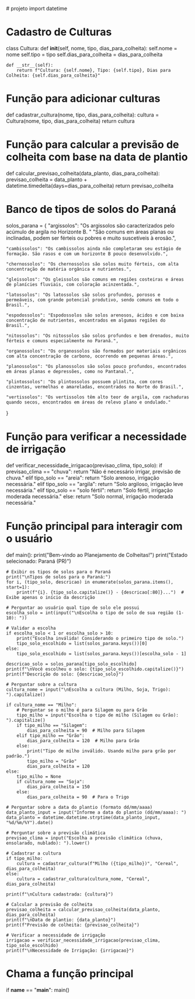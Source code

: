 #   p r o j e t o 
import datetime

# Cadastro de Culturas
class Cultura:
    def __init__(self, nome, tipo, dias_para_colheita):
        self.nome = nome
        self.tipo = tipo
        self.dias_para_colheita = dias_para_colheita

    def __str__(self):
        return f"Cultura: {self.nome}, Tipo: {self.tipo}, Dias para Colheita: {self.dias_para_colheita}"

# Função para adicionar culturas
def cadastrar_cultura(nome, tipo, dias_para_colheita):
    cultura = Cultura(nome, tipo, dias_para_colheita)
    return cultura

# Função para calcular a previsão de colheita com base na data de plantio
def calcular_previsao_colheita(data_planto, dias_para_colheita):
    previsao_colheita = data_planto + datetime.timedelta(days=dias_para_colheita)
    return previsao_colheita

# Banco de tipos de solos do Paraná
solos_parana = {
    "argissolos": "Os argissolos são caracterizados pelo acúmulo de argila no Horizonte B. "
                  "São comuns em áreas planas ou inclinadas, podem ser férteis ou pobres e muito suscetíveis à erosão.",
    
    "cambissolos": "Os cambissolos ainda não completaram seu estágio de formação. São rasos e com um horizonte B pouco desenvolvido.",
    
    "chernossolos": "Os chernossolos são solos muito férteis, com alta concentração de matéria orgânica e nutrientes.",
    
    "gleissolos": "Os gleissolos são comuns em regiões costeiras e áreas de planícies fluviais, com coloração acinzentada.",
    
    "latossolos": "Os latossolos são solos profundos, porosos e permeáveis, com grande potencial produtivo, sendo comuns em todo o Brasil.",
    
    "espodossolos": "Espodossolos são solos arenosos, ácidos e com baixa concentração de nutrientes, encontrados em algumas regiões do Brasil.",
    
    "nitossolos": "Os nitossolos são solos profundos e bem drenados, muito férteis e comuns especialmente no Paraná.",
    
    "organossolos": "Os organossolos são formados por materiais orgânicos com alta concentração de carbono, ocorrendo em pequenas áreas.",
    
    "planossolos": "Os planossolos são solos pouco profundos, encontrados em áreas planas e depressões, como no Pantanal.",
    
    "plintossolos": "Os plintossolos possuem plintita, com cores cinzentas, vermelhas e amareladas, encontrados no Norte do Brasil.",
    
    "vertissolos": "Os vertissolos têm alto teor de argila, com rachaduras quando secos, encontrados em áreas de relevo plano e ondulado."
}

# Função para verificar a necessidade de irrigação
def verificar_necessidade_irrigacao(previsao_clima, tipo_solo):
    if previsao_clima == "chuva":
        return "Não é necessário irrigar, previsão de chuva."
    elif tipo_solo == "areia":
        return "Solo arenoso, irrigação necessária."
    elif tipo_solo == "argila":
        return "Solo argiloso, irrigação leve necessária."
    elif tipo_solo == "solo fértil":
        return "Solo fértil, irrigação moderada necessária."
    else:
        return "Solo normal, irrigação moderada necessária."

# Função principal para interagir com o usuário
def main():
    print("Bem-vindo ao Planejamento de Colheitas!")
    print("Estado selecionado: Paraná (PR)")

    # Exibir os tipos de solos para o Paraná
    print("\nTipos de solos para o Paraná:")
    for i, (tipo_solo, descricao) in enumerate(solos_parana.items(), start=1):
        print(f"{i}. {tipo_solo.capitalize()} - {descricao[:80]}...")  # Exibe apenas o início da descrição

    # Perguntar ao usuário qual tipo de solo ele possui
    escolha_solo = int(input("\nEscolha o tipo de solo de sua região (1-10): "))

    # Validar a escolha
    if escolha_solo < 1 or escolha_solo > 10:
        print("Escolha inválida! Considerando o primeiro tipo de solo.")
        tipo_solo_escolhido = list(solos_parana.keys())[0]
    else:
        tipo_solo_escolhido = list(solos_parana.keys())[escolha_solo - 1]

    descricao_solo = solos_parana[tipo_solo_escolhido]
    print(f"\nVocê escolheu o solo: {tipo_solo_escolhido.capitalize()}")
    print(f"Descrição do solo: {descricao_solo}")

    # Perguntar sobre a cultura
    cultura_nome = input("\nEscolha a cultura (Milho, Soja, Trigo): ").capitalize()

    if cultura_nome == "Milho":
        # Perguntar se o milho é para Silagem ou para Grão
        tipo_milho = input("Escolha o tipo de milho (Silagem ou Grão): ").capitalize()
        if tipo_milho == "Silagem":
            dias_para_colheita = 90  # Milho para Silagem
        elif tipo_milho == "Grão":
            dias_para_colheita = 120  # Milho para Grão
        else:
            print("Tipo de milho inválido. Usando milho para grão por padrão.")
            tipo_milho = "Grão"
            dias_para_colheita = 120
    else:
        tipo_milho = None
        if cultura_nome == "Soja":
            dias_para_colheita = 150
        else:
            dias_para_colheita = 90  # Para o Trigo

    # Perguntar sobre a data do plantio (formato dd/mm/aaaa)
    data_planto_input = input("Informe a data do plantio (dd/mm/aaaa): ")
    data_planto = datetime.datetime.strptime(data_planto_input, "%d/%m/%Y").date()

    # Perguntar sobre a previsão climática
    previsao_clima = input("Escolha a previsão climática (chuva, ensolarado, nublado): ").lower()

    # Cadastrar a cultura
    if tipo_milho:
        cultura = cadastrar_cultura(f"Milho ({tipo_milho})", "Cereal", dias_para_colheita)
    else:
        cultura = cadastrar_cultura(cultura_nome, "Cereal", dias_para_colheita)

    print(f"\nCultura cadastrada: {cultura}")

    # Calcular a previsão de colheita
    previsao_colheita = calcular_previsao_colheita(data_planto, dias_para_colheita)
    print(f"\nData de plantio: {data_planto}")
    print(f"Previsão de colheita: {previsao_colheita}")

    # Verificar a necessidade de irrigação
    irrigacao = verificar_necessidade_irrigacao(previsao_clima, tipo_solo_escolhido)
    print(f"\nNecessidade de Irrigação: {irrigacao}")

# Chama a função principal
if __name__ == "__main__":
    main()

 
 
